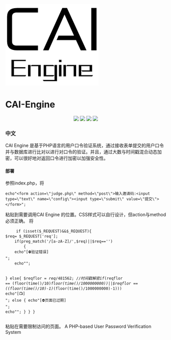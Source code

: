 ![image](https://raw.githubusercontent.com/JimHans/CAI-Engine/master/CAI%20ENGINE%201.5.5%20BETA/CAI.png)
# CAI-Engine
<p align="center">
 
 <img src="https://img.shields.io/badge/Version-1.5.5 Beta-red.svg?style=flat-square">
<img src="https://img.shields.io/badge/language-PHP-green.svg?style=flat-square">
<img src="https://img.shields.io/badge/Design-ZEROLITE-purple.svg?style=flat-square">
<img src="https://img.shields.io/badge/REQUIRED-PHP 5+&MySQL-blue.svg?style=flat-square">
</p>

### 中文

CAI Engine 是基于PHP语言的用户口令验证系统，通过接收表单提交的用户口令并与数据库进行比对以进行对口令的验证。并且，通过大数与时间戳混合动态加密，可以很好地对返回口令进行加密以加强安全性。
#### 部署

参照index.php，将

`
    echo"<form action=\"judge.php\" method=\"post\">输入邀请码:<input type=\"text\" name=\"config\"><input type=\"submit\" value=\"提交\"></form>";
    	`
	
粘贴到需要调用CAI Engine 的位置。CSS样式可以自行设计，但action与method必须正确。
将
<pre>
    <code>if (isset($_REQUEST)&&$_REQUEST){
$req= $_REQUEST['req'];
    if(preg_match('/[a-zA-Z]/',$req)||$req=='') 
		{
	echo"[⛔验证错误]<br />";
	echo"<script>setTimeout(function(){window.location.href=\"./index.php\";}, 2000);</script>";
}
		else{
$reqflor = $req/481562;//时间戳解密
if($reqflor == (floor(time()/10)*floor(time()/1000000000))||$reqflor == ((floor(time()/10)-1)*(floor(time()/1000000000)-1))) echo"[📺]<br />";
else {
	echo"[⛔页面已过期]<br />";
	echo"<script>setTimeout(function(){window.location.href=\"./index.php\";}, 2000);</script>";
}
		}
	}  </code>
</pre>
粘贴在需要限制访问的页面。
A PHP-based User Password Verification System
